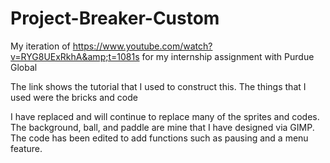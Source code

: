 # Project-Breaker-Custom
My iteration of https://www.youtube.com/watch?v=RYG8UExRkhA&amp;t=1081s for my internship assignment with Purdue Global

The link shows the tutorial that I used to construct this. The things that I used were the bricks and code

I have replaced and will continue to replace many of the sprites and codes. The background, ball, and paddle are mine that I have designed via GIMP. 
The code has been edited to add functions such as pausing and a menu feature. 
